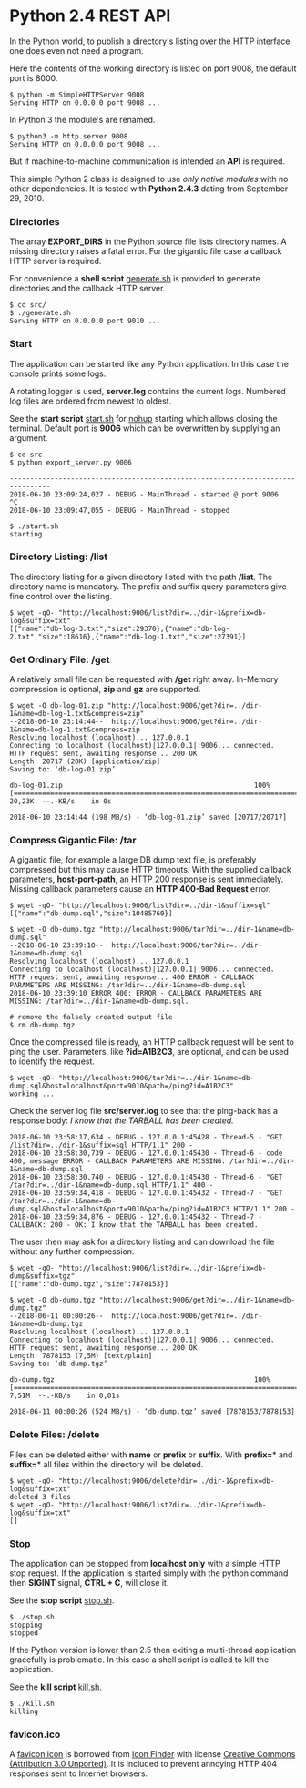# Python 2.4 REST API

In the Python world, to publish a directory's listing over the HTTP interface one does even not need a program.

Here the contents of the working directory is listed on port 9008, the default port is 8000.

```
$ python -m SimpleHTTPServer 9008
Serving HTTP on 0.0.0.0 port 9008 ...
```

In Python 3 the module's are renamed.

```
$ python3 -m http.server 9008
Serving HTTP on 0.0.0.0 port 9008 ...
```
But if machine-to-machine communication is intended an **API** is required.

This simple Python 2 class is designed to use *only native modules* with no other dependencies. It is tested with **Python 2.4.3** dating from September 29, 2010.

### Directories

The array **EXPORT_DIRS** in the Python source file lists directory names. A missing directory raises a fatal error. For the gigantic file case a callback HTTP server is required.

For convenience a **shell script** [generate.sh](./src/generate.sh) is provided to generate directories and the callback HTTP server. 

```
$ cd src/
$ ./generate.sh 
Serving HTTP on 0.0.0.0 port 9010 ...
```

### Start

The application can be started like any Python application. In this case the console prints some logs.

A rotating logger is used, **server.log** contains the current logs. Numbered log files are ordered from newest to oldest.

See the **start script** [start.sh](./src/start.sh) for [nohup](https://en.wikipedia.org/wiki/Nohup) starting which allows closing the terminal. Default port is **9006** which can be overwritten by supplying an argument.

```
$ cd src
$ python export_server.py 9006

--------------------------------------------------------------------------------
2018-06-10 23:09:24,027 - DEBUG - MainThread - started @ port 9006
^C
2018-06-10 23:09:47,055 - DEBUG - MainThread - stopped

$ ./start.sh
starting
```

### Directory Listing: /list

The directory listing for a given directory listed with the path **/list**. The directory name is mandatory. The prefix and suffix query parameters give fine control over the listing.

```
$ wget -qO- "http://localhost:9006/list?dir=../dir-1&prefix=db-log&suffix=txt"
[{"name":"db-log-3.txt","size":29370},{"name":"db-log-2.txt","size":18616},{"name":"db-log-1.txt","size":27391}]

```

### Get Ordinary File: /get

A relatively small file can be requested with **/get** right away. In-Memory compression is optional, **zip** and **gz** are supported.

```
$ wget -O db-log-01.zip "http://localhost:9006/get?dir=../dir-1&name=db-log-1.txt&compress=zip"
--2018-06-10 23:14:44--  http://localhost:9006/get?dir=../dir-1&name=db-log-1.txt&compress=zip
Resolving localhost (localhost)... 127.0.0.1
Connecting to localhost (localhost)|127.0.0.1|:9006... connected.
HTTP request sent, awaiting response... 200 OK
Length: 20717 (20K) [application/zip]
Saving to: ‘db-log-01.zip’

db-log-01.zip                                               100%[=========================================================================================================================================>]  20,23K  --.-KB/s    in 0s      

2018-06-10 23:14:44 (198 MB/s) - ‘db-log-01.zip’ saved [20717/20717]
```

### Compress Gigantic File: /tar

A gigantic file, for example a large DB dump text file, is preferably compressed but this may cause HTTP timeouts. With the supplied callback parameters, **host-port-path**, an HTTP 200 response is sent immediately. Missing callback parameters cause an **HTTP 400-Bad Request** error.

```
$ wget -qO- "http://localhost:9006/list?dir=../dir-1&suffix=sql"
[{"name":"db-dump.sql","size":10485760}]

$ wget -O db-dump.tgz "http://localhost:9006/tar?dir=../dir-1&name=db-dump.sql"
--2018-06-10 23:39:10--  http://localhost:9006/tar?dir=../dir-1&name=db-dump.sql
Resolving localhost (localhost)... 127.0.0.1
Connecting to localhost (localhost)|127.0.0.1|:9006... connected.
HTTP request sent, awaiting response... 400 ERROR - CALLBACK PARAMETERS ARE MISSING: /tar?dir=../dir-1&name=db-dump.sql
2018-06-10 23:39:10 ERROR 400: ERROR - CALLBACK PARAMETERS ARE MISSING: /tar?dir=../dir-1&name=db-dump.sql.

# remove the falsely created output file
$ rm db-dump.tgz
```

Once the compressed file is ready, an HTTP callback request will be sent to ping the user. Parameters, like **?id=A1B2C3**, are optional, and can be used to identify the request.

```
$ wget -qO- "http://localhost:9006/tar?dir=../dir-1&name=db-dump.sql&host=localhost&port=9010&path=/ping?id=A1B2C3"
working ...
```

Check the server log file **src/server.log** to see that the ping-back has a response body: *I know that the TARBALL has been created.*

```
2018-06-10 23:58:17,634 - DEBUG - 127.0.0.1:45428 - Thread-5 - "GET /list?dir=../dir-1&suffix=sql HTTP/1.1" 200 -
2018-06-10 23:58:30,739 - DEBUG - 127.0.0.1:45430 - Thread-6 - code 400, message ERROR - CALLBACK PARAMETERS ARE MISSING: /tar?dir=../dir-1&name=db-dump.sql
2018-06-10 23:58:30,740 - DEBUG - 127.0.0.1:45430 - Thread-6 - "GET /tar?dir=../dir-1&name=db-dump.sql HTTP/1.1" 400 -
2018-06-10 23:59:34,418 - DEBUG - 127.0.0.1:45432 - Thread-7 - "GET /tar?dir=../dir-1&name=db-dump.sql&host=localhost&port=9010&path=/ping?id=A1B2C3 HTTP/1.1" 200 -
2018-06-10 23:59:34,876 - DEBUG - 127.0.0.1:45432 - Thread-7 - CALLBACK: 200 - OK: I know that the TARBALL has been created.
```

The user then may ask for a directory listing and can download the file without any further compression.

```
$ wget -qO- "http://localhost:9006/list?dir=../dir-1&prefix=db-dump&suffix=tgz"
[{"name":"db-dump.tgz","size":7878153}]

$ wget -O db-dump.tgz "http://localhost:9006/get?dir=../dir-1&name=db-dump.tgz"
--2018-06-11 00:00:26--  http://localhost:9006/get?dir=../dir-1&name=db-dump.tgz
Resolving localhost (localhost)... 127.0.0.1
Connecting to localhost (localhost)|127.0.0.1|:9006... connected.
HTTP request sent, awaiting response... 200 OK
Length: 7878153 (7,5M) [text/plain]
Saving to: ‘db-dump.tgz’

db-dump.tgz                                                 100%[=========================================================================================================================================>]   7,51M  --.-KB/s    in 0,01s   

2018-06-11 00:00:26 (524 MB/s) - ‘db-dump.tgz’ saved [7878153/7878153]
```

### Delete Files: /delete

Files can be deleted either with **name** or **prefix** or **suffix**. With **prefix=*** and **suffix=*** all files within the directory will be deleted.

```
$ wget -qO- "http://localhost:9006/delete?dir=../dir-1&prefix=db-log&suffix=txt"
deleted 3 files
$ wget -qO- "http://localhost:9006/list?dir=../dir-1&prefix=db-log&suffix=txt"
[]
```

### Stop

The application can be stopped from **localhost only** with a simple HTTP stop request. If the application is started simply with the python command then **SIGINT** signal, **CTRL + C**, will close it.

See the **stop script** [stop.sh](./src/stop.sh).

```
$ ./stop.sh 
stopping
stopped
```

If the Python version is lower than 2.5 then exiting a multi-thread application gracefully is problematic. In this case a shell script is called to kill the application.

See the **kill script** [kill.sh](./src/kill.sh).

```
$ ./kill.sh 
killing
```

### favicon.ico

A [favicon icon](https://en.wikipedia.org/wiki/Favicon.ico) is borrowed from [Icon Finder](https://www.iconfinder.com/icons/299060/folder_icon#size=128) with license [Creative Commons (Attribution 3.0 Unported)](http://creativecommons.org/licenses/by/3.0/). It is included to prevent annoying HTTP 404 responses sent to Internet browsers.
